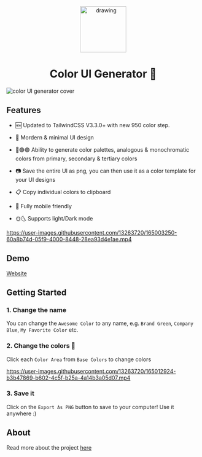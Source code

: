 <div  align="center">

<img  src="https://user-images.githubusercontent.com/13263720/165000315-67bfd426-a45d-4706-998e-ad99926b4a45.png"  alt="drawing"  width="120"/>

<h1>Color UI Generator 🎨</h1>  
</div>

![color UI generator cover](https://user-images.githubusercontent.com/13263720/229339496-d6733470-69a1-4b39-8096-f1ae6f41efaf.png)


## Features

- 🆕 Updated to TailwindCSS V3.3.0+ with new 950 color step.

- 🎨 Mordern & minimal UI design

- 🔴🟢🟣 Ability to generate color palettes, analogous & monochromatic colors from primary, secondary & tertiary colors

- 📷 Save the entire UI as png, you can then use it as a color template for your UI designs

- 📋 Copy individual colors to clipboard

- 📱 Fully mobile friendly

- 🌞🌜 Supports light/Dark mode


https://user-images.githubusercontent.com/13263720/165003250-60a8b74d-05f9-4000-8448-28ea93d4e1ae.mp4

## Demo

[Website](https://fluid-colors.vercel.app/)

## Getting Started

### 1. Change the name

You can change the `Awesome Color` to any name, e.g. `Brand Green`, `Company Blue`, `My Favorite Color` etc.

### 2. Change the colors 🎨

Click each `Color Area` from `Base Colors` to change colors

https://user-images.githubusercontent.com/13263720/165012924-b3b47869-b602-4c5f-b25a-4a14b3a05d07.mp4


### 3. Save it

Click on the `Export As PNG` button to save to your computer! Use it anywhere :)

## About

Read more about the project [here](https://fluid-colors.vercel.app/#tabs)
